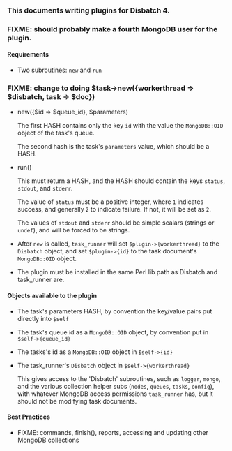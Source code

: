 ### This documents writing plugins for Disbatch 4.

### FIXME: should probably make a fourth MongoDB user for the plugin.

#### Requirements

* Two subroutines: `new` and `run`

### FIXME: change to doing $task->new({workerthread => $disbatch, task => $doc})

  * new({$id => $queue_id}, $parameters)

    The first HASH contains only the key `id` with the value the `MongoDB::OID`
    object of the task's queue.

    The second hash is the task's `parameters` value, which should be a HASH.

  * run()

    This must return a HASH, and the HASH should contain the keys `status`,
    `stdout`, and `stderr`.

    The value of `status` must be a positive integer, where `1` indicates
    success, and generally `2` to indicate failure.  If not, it will be set as
    `2`.

    The values of `stdout` and `stderr` should be simple scalars (strings or
    `undef`), and will be forced to be strings.

* After `new` is called, `task_runner` will set `$plugin->{workerthread}` to the
  `Disbatch` object, and set `$plugin->{id}` to the task document's
  `MongoDB::OID` object.

* The plugin must be installed in the same Perl lib path as Disbatch and
  task_runner are.

#### Objects available to the plugin

* The task's parameters HASH, by convention the key/value pairs put directly
  into `$self`

* The task's queue id as a `MongoDB::OID` object, by convention put in
  `$self->{queue_id}`

* The tasks's id as a `MongoDB::OID` object in `$self->{id}`

* The task_runner's `Disbatch` object in `$self->{workerthread}`

  This gives access to the 'Disbatch' subroutines, such as `logger`, `mongo`,
  and the various collection helper subs (`nodes`, `queues`, `tasks`, `config`),
  with whatever MongoDB access permissions `task_runner` has, but it should not
  be modifying task documents.

#### Best Practices

* FIXME: commands, finish(), reports, accessing and updating other MongoDB collections
